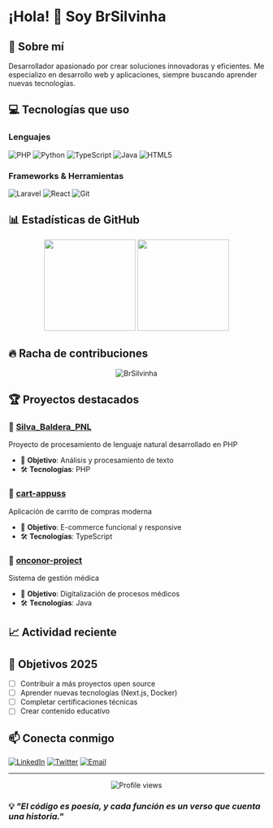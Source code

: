 # ¡Hola! 👋 Soy BrSilvinha

## 🚀 Sobre mí
Desarrollador apasionado por crear soluciones innovadoras y eficientes. Me especializo en desarrollo web y aplicaciones, siempre buscando aprender nuevas tecnologías.

## 💻 Tecnologías que uso

### Lenguajes
![PHP](https://img.shields.io/badge/PHP-777BB4?style=for-the-badge&logo=php&logoColor=white)
![Python](https://img.shields.io/badge/Python-3776AB?style=for-the-badge&logo=python&logoColor=white)
![TypeScript](https://img.shields.io/badge/TypeScript-007ACC?style=for-the-badge&logo=typescript&logoColor=white)
![Java](https://img.shields.io/badge/Java-ED8B00?style=for-the-badge&logo=java&logoColor=white)
![HTML5](https://img.shields.io/badge/HTML5-E34F26?style=for-the-badge&logo=html5&logoColor=white)

### Frameworks & Herramientas
![Laravel](https://img.shields.io/badge/Laravel-FF2D20?style=for-the-badge&logo=laravel&logoColor=white)
![React](https://img.shields.io/badge/React-20232A?style=for-the-badge&logo=react&logoColor=61DAFB)
![Git](https://img.shields.io/badge/Git-F05032?style=for-the-badge&logo=git&logoColor=white)

## 📊 Estadísticas de GitHub

<div align="center">
  <img height="180em" src="https://github-readme-stats.vercel.app/api?username=BrSilvinha&show_icons=true&theme=tokyonight&include_all_commits=true&count_private=true"/>
  <img height="180em" src="https://github-readme-stats.vercel.app/api/top-langs/?username=BrSilvinha&layout=compact&langs_count=7&theme=tokyonight"/>
</div>

## 🔥 Racha de contribuciones
<div align="center">
  <img src="https://github-readme-streak-stats.herokuapp.com/?user=BrSilvinha&theme=tokyonight" alt="BrSilvinha" />
</div>

## 🏆 Proyectos destacados

### 🌟 [Silva_Baldera_PNL](https://github.com/BrSilvinha/Silva_Baldera_PNL)
Proyecto de procesamiento de lenguaje natural desarrollado en PHP
- 🎯 **Objetivo**: Análisis y procesamiento de texto
- 🛠️ **Tecnologías**: PHP

### 🛒 [cart-appuss](https://github.com/BrSilvinha/cart-appuss)
Aplicación de carrito de compras moderna
- 🎯 **Objetivo**: E-commerce funcional y responsive
- 🛠️ **Tecnologías**: TypeScript

### 🏥 [onconor-project](https://github.com/BrSilvinha/onconor-project)
Sistema de gestión médica
- 🎯 **Objetivo**: Digitalización de procesos médicos
- 🛠️ **Tecnologías**: Java

## 📈 Actividad reciente
<!--START_SECTION:activity-->
<!--END_SECTION:activity-->

## 🎯 Objetivos 2025
- [ ] Contribuir a más proyectos open source
- [ ] Aprender nuevas tecnologías (Next.js, Docker)
- [ ] Completar certificaciones técnicas
- [ ] Crear contenido educativo

## 📫 Conecta conmigo

[![LinkedIn](https://img.shields.io/badge/LinkedIn-0077B5?style=for-the-badge&logo=linkedin&logoColor=white)](tu-linkedin-aqui)
[![Twitter](https://img.shields.io/badge/Twitter-1DA1F2?style=for-the-badge&logo=twitter&logoColor=white)](tu-twitter-aqui)
[![Email](https://img.shields.io/badge/Email-D14836?style=for-the-badge&logo=gmail&logoColor=white)](mailto:tu-email@ejemplo.com)

---

<div align="center">
  <img src="https://komarev.com/ghpvc/?username=BrSilvinha&color=blueviolet&style=flat-square&label=Visitas+al+perfil" alt="Profile views" />
</div>

### 💡 *"El código es poesía, y cada función es un verso que cuenta una historia."*

